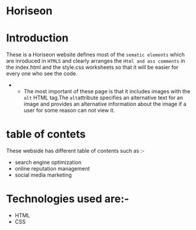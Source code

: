 # Horiseon

# Introduction

  These is a Horiseon website defines most of the `sematic elements` which are inroduced in `HTML5` and clearly arranges the `Html and ass comments` in the index.html and the style.css worksheets so that it will be easier for every one who see the code. 

  * * The most important of these page is that it includes images with the `alt` HTML tag.The `alt`attribute specifies an alternative text for an image and provides an alternative information about the image if a user for some reason can not view it.
  
  # table of contets
   These webside has different table of contents such as :-
  * search engine optimization
  * online reputation management
  * social media marketing

# Technologies used are:-
 
  * HTML
  * CSS



